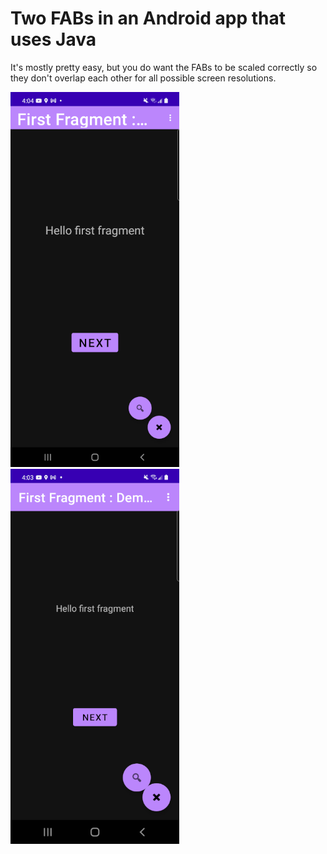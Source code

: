 # Two FABs in an Android app that uses Java

It's mostly pretty easy, but you do want the FABs to be scaled correctly so they don't overlap each other for all possible screen resolutions.

<div>
<img src="https://github.com/fullStackOasis/android-java-two-fab-demo/raw/main/zoomed-a-little.png" height=600/>
<img src="https://github.com/fullStackOasis/android-java-two-fab-demo/raw/main/zoomed-a-lot.png" height=600/>
</div>
